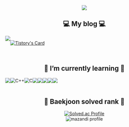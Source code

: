<div align="center">
<img src="https://capsule-render.vercel.app/api?type=wave&color=auto&height=180&section=header&text=Hi👋%20hajiiiin's%20github &fontSize=32&fontColor=ffffff" />

<!--
**hajiiiin/hajiiiin** is a ✨ _special_ ✨ repository because its `README.md` (this file) appears on your GitHub profile.

Here are some ideas to get you started:

- 🔭 I’m currently working on ...
- 🌱 I’m currently learning ...
- 👯 I’m looking to collaborate on ...
- 🤔 I’m looking for help with ...
- 💬 Ask me about ...
- 📫 How to reach me: ...
- 😄 Pronouns: ...
- ⚡ Fun fact: ...
-->


    
## 💻 My blog 💻
<div style="display:flex; flex-direction:row;">
    <a href="https://hihajin.tistory.com/">
      <img src="https://img.shields.io/badge/Tistory-9999FF?style=for-the-badge&logo=Tistory&logoColor=white"> 
    </a>
    
[![Tistory's Card](https://github-readme-tistory-card.vercel.app/api?name=hihajin&theme=default)](https://hihajin.tistory.com)
</div><br>

## 🌱 I’m currently learning 🌱
<div style="display:flex; flex-direction:row;">
    <img src="https://img.shields.io/badge/python-3776AB?style=for-the-badge&logo=python&logoColor=white">
    <img alt="C++" src="https://camo.githubusercontent.com/07887f5108b71edeb255285173b1e5f03f5cc881567b312736329c3404af6cfe/68747470733a2f2f696d672e736869656c64732e696f2f62616467652f432b2b2d3030353939432e7376673f267374796c653d666f722d7468652d6261646765266c6f676f3d43253242253242266c6f676f436f6c6f723d7768697465" data-canonical-src="https://img.shields.io/badge/C++-00599C.svg?&amp;style=for-the-badge&amp;logo=C%2B%2B&amp;logoColor=white" style="max-width: 100%;">
    <img alt="C" src="https://camo.githubusercontent.com/0cba0482ade2126d32449e38650a9571e58ecd081238df70b2ca659f6d423cf7/68747470733a2f2f696d672e736869656c64732e696f2f62616467652f432d4138423943432e7376673f267374796c653d666f722d7468652d6261646765266c6f676f3d43266c6f676f436f6c6f723d67726579" data-canonical-src="https://img.shields.io/badge/C-A8B9CC.svg?&amp;style=for-the-badge&amp;logo=C&amp;logoColor=grey" style="max-width: 100%;"><br>
    <img src="https://img.shields.io/badge/Java-007396?style=for-the-badge&logo=Java&logoColor=white">
    <img src="https://img.shields.io/badge/html5-E34F26?style=for-the-badge&logo=html5&logoColor=white"> 
    <img src="https://img.shields.io/badge/css-1572B6?style=for-the-badge&logo=css3&logoColor=white"> 
    <img src="https://img.shields.io/badge/javascript-F7DF1E?style=for-the-badge&logo=javascript&logoColor=black"> 
    <img src="https://img.shields.io/badge/bootstrap-7952B3?style=flat-square&logo=bootstrap&logoColor=white">
</div><br>
   
    
## 🏅 Baekjoon solved rank 🏅
    
[![Solved.ac Profile](http://mazassumnida.wtf/api/v2/generate_badge?boj=hihajin)](https://solved.ac/hihajin/)
    <br>
![mazandi profile](http://mazandi.herokuapp.com/api?handle=hihajin&theme=warm)
<br>
</div>
    <!--![hajiiiin's GitHub stats](https://github-readme-stats.vercel.app/api?username=hajiiiin&show_icons=true&theme=swift)-->

